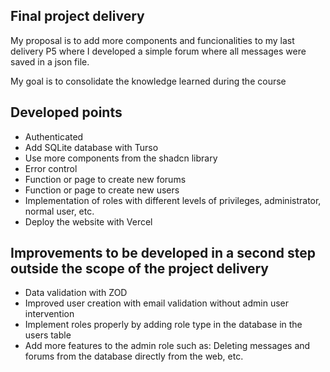 ## Final project delivery

My proposal is to add more components and funcionalities to my last delivery P5 where I developed a simple forum where all messages were saved in a json file.

My goal is to consolidate the knowledge learned during the course

## Developed points

- Authenticated
- Add SQLite database with Turso
- Use more components from the shadcn library
- Error control
- Function or page to create new forums
- Function or page to create new users
- Implementation of roles with different levels of privileges, administrator, normal user, etc.
- Deploy the website with Vercel

## Improvements to be developed in a second step outside the scope of the project delivery

- Data validation with ZOD
- Improved user creation with email validation without admin user intervention
- Implement roles properly by adding role type in the database in the users table
- Add more features to the admin role such as: Deleting messages and forums from the database directly from the web, etc.